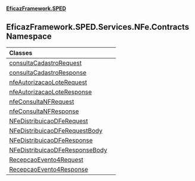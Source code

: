 #### [EficazFramework.SPED](EficazFrameworkSPED.md 'EficazFramework SPED')

## EficazFramework.SPED.Services.NFe.Contracts Namespace

| Classes | |
| :--- | :--- |
| [consultaCadastroRequest](EficazFramework.SPED.Services.NFe.Contracts/consultaCadastroRequest.md 'EficazFramework.SPED.Services.NFe.Contracts.consultaCadastroRequest') | |
| [consultaCadastroResponse](EficazFramework.SPED.Services.NFe.Contracts/consultaCadastroResponse.md 'EficazFramework.SPED.Services.NFe.Contracts.consultaCadastroResponse') | |
| [nfeAutorizacaoLoteRequest](EficazFramework.SPED.Services.NFe.Contracts/nfeAutorizacaoLoteRequest.md 'EficazFramework.SPED.Services.NFe.Contracts.nfeAutorizacaoLoteRequest') | |
| [nfeAutorizacaoLoteResponse](EficazFramework.SPED.Services.NFe.Contracts/nfeAutorizacaoLoteResponse.md 'EficazFramework.SPED.Services.NFe.Contracts.nfeAutorizacaoLoteResponse') | |
| [nfeConsultaNFRequest](EficazFramework.SPED.Services.NFe.Contracts/nfeConsultaNFRequest.md 'EficazFramework.SPED.Services.NFe.Contracts.nfeConsultaNFRequest') | |
| [nfeConsultaNFResponse](EficazFramework.SPED.Services.NFe.Contracts/nfeConsultaNFResponse.md 'EficazFramework.SPED.Services.NFe.Contracts.nfeConsultaNFResponse') | |
| [NFeDistribuicaoDFeRequest](EficazFramework.SPED.Services.NFe.Contracts/NFeDistribuicaoDFeRequest.md 'EficazFramework.SPED.Services.NFe.Contracts.NFeDistribuicaoDFeRequest') | |
| [NFeDistribuicaoDFeRequestBody](EficazFramework.SPED.Services.NFe.Contracts/NFeDistribuicaoDFeRequestBody.md 'EficazFramework.SPED.Services.NFe.Contracts.NFeDistribuicaoDFeRequestBody') | |
| [NFeDistribuicaoDFeResponse](EficazFramework.SPED.Services.NFe.Contracts/NFeDistribuicaoDFeResponse.md 'EficazFramework.SPED.Services.NFe.Contracts.NFeDistribuicaoDFeResponse') | |
| [NFeDistribuicaoDFeResponseBody](EficazFramework.SPED.Services.NFe.Contracts/NFeDistribuicaoDFeResponseBody.md 'EficazFramework.SPED.Services.NFe.Contracts.NFeDistribuicaoDFeResponseBody') | |
| [RecepcaoEvento4Request](EficazFramework.SPED.Services.NFe.Contracts/RecepcaoEvento4Request.md 'EficazFramework.SPED.Services.NFe.Contracts.RecepcaoEvento4Request') | |
| [RecepcaoEvento4Response](EficazFramework.SPED.Services.NFe.Contracts/RecepcaoEvento4Response.md 'EficazFramework.SPED.Services.NFe.Contracts.RecepcaoEvento4Response') | |
